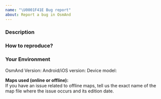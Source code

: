 ```yaml
---
name: "\U0001F41E Bug report"
about: Report a bug in OsmAnd
---
```


### Description


### How to reproduce?


### Your Environment
OsmAnd Version:
Android/iOS version:
Device model:

**Maps used (online or offline):**   
If you have an issue related to offline maps, tell us the exact name of the map file where the issue occurs and its edition date.
